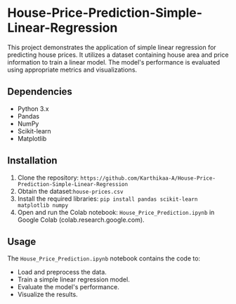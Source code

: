 # House-Price-Prediction-Simple-Linear-Regression
This project demonstrates the application of simple linear regression for predicting house prices. It utilizes a dataset containing house area and price information to train a linear model. The model's performance is evaluated using appropriate metrics and visualizations.
## Dependencies
* Python 3.x
* Pandas
* NumPy
* Scikit-learn
* Matplotlib

## Installation
1.  Clone the repository: `https://github.com/Karthikaa-A/House-Price-Prediction-Simple-Linear-Regression`
2.  Obtain the dataset:`house-prices.csv`
3.  Install the required libraries: `pip install pandas scikit-learn matplotlib numpy`
4.  Open and run the Colab notebook: `House_Price_Prediction.ipynb` in Google Colab (colab.research.google.com).

## Usage

The `House_Price_Prediction.ipynb` notebook contains the code to:
* Load and preprocess the data.
* Train a simple linear regression model.
* Evaluate the model's performance.
* Visualize the results.

